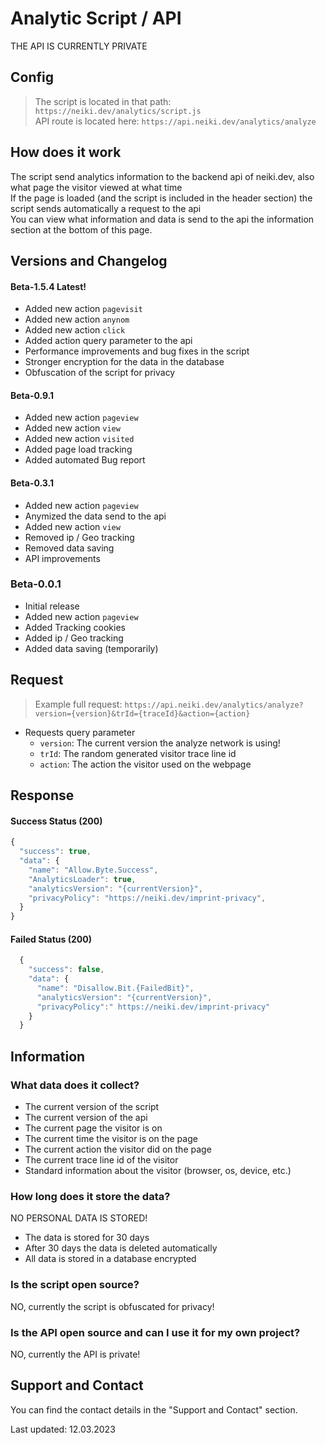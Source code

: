 # Analytic Script / API

<p class="tip">THE API IS CURRENTLY PRIVATE</p>

## Config

  > The script is located in that path: `https://neiki.dev/analytics/script.js` <br>
  > API route is located here: `https://api.neiki.dev/analytics/analyze`

## How does it work

The script send analytics information to the backend api of neiki.dev, also what page the visitor viewed at what time <br>
If the page is loaded (and the script is included in the header section) the script sends automatically a request to the api <br>
You can view what information and data is send to the api the information section at the bottom of this page.

## Versions and Changelog

<!-- tabs:start -->

#### **Beta-1.5.4 <span class="tab-badge">Latest!</span>**

* Added new action `pagevisit` 
* Added new action `anynom` 
* Added new action `click` 
* Added action query parameter to the api
* Performance improvements and bug fixes in the script
* Stronger encryption for the data in the database
* Obfuscation of the script for privacy 

#### **Beta-0.9.1**

* Added new action `pageview` 
* Added new action `view` 
* Added new action `visited` 
* Added page load tracking 
* Added automated Bug report

#### **Beta-0.3.1**

* Added new action `pageview`
* Anymized the data send to the api
* Added new action `view`
* Removed ip / Geo tracking
* Removed data saving
* API improvements
### **Beta-0.0.1**

* Initial release
* Added new action `pageview`
* Added Tracking cookies
* Added ip / Geo tracking
* Added data saving (temporarily)

<!-- tabs:end -->

## Request

> Example full request: `https://api.neiki.dev/analytics/analyze?version={version}&trId={traceId}&action={action}`

* Requests query parameter
  * `version`: The current version the analyze network is using!
  * `trId`: The random generated visitor trace line id
  * `action`: The action the visitor used on the webpage

## Response

#### Success Status (200)

```js
{
  "success": true,
  "data": {
    "name": "Allow.Byte.Success",
    "AnalyticsLoader": true,
    "analyticsVersion": "{currentVersion}",
    "privacyPolicy": "https://neiki.dev/imprint-privacy",
  }
}
```

#### Failed Status (200)

```js
  {
    "success": false,
    "data": {
      "name": "Disallow.Bit.{FailedBit}",
      "analyticsVersion": "{currentVersion}",
      "privacyPolicy":" https://neiki.dev/imprint-privacy"
    }
  }
```

## Information

### What data does it collect?
* The current version of the script
* The current version of the api
* The current page the visitor is on
* The current time the visitor is on the page
* The current action the visitor did on the page
* The current trace line id of the visitor
* Standard information about the visitor (browser, os, device, etc.)

### How long does it store the data?
  <p class="warn"> NO PERSONAL DATA IS STORED! </p>

* The data is stored for 30 days
* After 30 days the data is deleted automatically
* All data is stored in a database encrypted

### Is the script open source? 
  <p class="warn"> NO, currently the script is obfuscated for privacy! </p>

### Is the API open source and can I use it for my own project? 
  <p class="warn"> NO, currently the API is private! </p>

## Support and Contact
You can find the contact details in the "Support and Contact" section.

<p class="warn"> Last updated: 12.03.2023 </p>